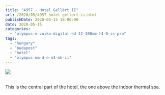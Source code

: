 ```yaml
---
title: "4957 - Hotel Gellért II"
url: /2020/05/4957-hotel-gellert-ii.html
publishDate: 2020-05-15 18:00:00
date: 2020-05-15
categories: 
  - "olympus-m-zuiko-digital-ed-12-100mm-f4-0-is-pro"
tags: 
  - "hungary"
  - "budapest"
  - "hotel"
  - "olympus-om-d-e-m1-mk-ii"
---
```

<div class="container">
<div class="center"><a target="_blank" href="https://d25zfm9zpd7gm5.cloudfront.net/1200x1200/2018/20180521_115506_lr.jpg"><img class="webfeedsFeaturedVisual" src="https://d25zfm9zpd7gm5.cloudfront.net/0600x0600/2018/20180521_115506_lr.jpg" /></a></div>
</div>
<br />

This is the central part of the hotel, the one above the indoor
thermal spa.